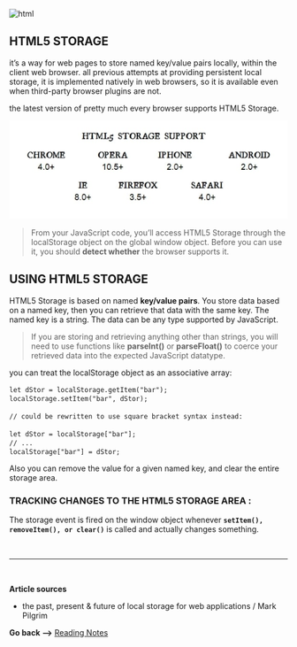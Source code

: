 ![html](https://i2.wp.com/youvcode.com/wp-content/uploads/2017/07/html5-local-storage.png?fit=540%2C205&ssl=1)

## HTML5 STORAGE

it’s a way for web pages to store named key/value pairs locally, within the client web browser. all previous attempts at providing persistent local storage, it is implemented natively in web browsers, so it is available even when third-party browser plugins are not.

the latest version of pretty much every browser supports HTML5 Storage.

![bro](../img201/brow.jpg)

> From your JavaScript code, you’ll access HTML5 Storage through the localStorage object on the global window object. Before you can use it, you should **detect whether** the browser supports it.

## USING HTML5 STORAGE

HTML5 Storage is based on named **key/value pairs**. You store data based on a named key, then you can retrieve that data with the same key. The named key is a string. The data can be any type supported by JavaScript.

> If you are storing and retrieving anything other than strings, you will need to use functions like **parseInt()** or **parseFloat()** to coerce your retrieved data into the expected JavaScript datatype.

you can treat the localStorage object as an associative array:

```JS
let dStor = localStorage.getItem("bar");
localStorage.setItem("bar", dStor);

// could be rewritten to use square bracket syntax instead:

let dStor = localStorage["bar"];
// ...
localStorage["bar"] = dStor;
```

Also you can remove the value for a given named key, and clear the entire storage area.

### TRACKING CHANGES TO THE HTML5 STORAGE AREA :

The storage event is fired on the window object whenever **`setItem(), removeItem(), or clear()`** is called and actually changes something.

<br>

<hr>
<br>

**Article sources**

- the past, present & future of local storage for web applications / Mark Pilgrim

**Go back -->** [Reading Notes](https://aseel-dweedar.github.io/reading-notes/)
